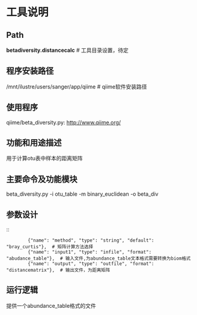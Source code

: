 
工具说明
==========================

Path
-----------

**betadiversity.distancecalc**  # 工具目录设置，待定

程序安装路径
-----------------------------------

/mnt/ilustre/users/sanger/app/qiime  # qiime软件安装路径

使用程序
-----------------------------------

qiime/beta_diversity.py: http://www.qiime.org/

功能和用途描述
-----------------------------------

用于计算otu表中样本的距离矩阵

主要命令及功能模块
-----------------------------------

beta_diversity.py -i otu_table -m binary_euclidean -o beta_div

参数设计
-----------------------------------

::

            {"name": "method", "type": "string", "default": "bray_curtis"},  # 矩阵计算方法选择
            {"name": "input1", "type": "infile", "format": "abudance_table"},  # 输入文件,为abundance_table文本格式需要转换为biom格式
            {"name": "output", "type": "outfile", "format": "distancematrix"},  # 输出文件，为距离矩阵



运行逻辑
-----------------------------------

提供一个abundance_table格式的文件






